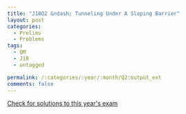 ```yaml
---
title: "J18Q2 &ndash; Tunneling Under A Sloping Barrier"
layout: post
categories:
  - Prelims
  - Problems
tags:
  - QM
  - J18
  - untagged

permalink: /:categories/:year/:month/Q2:output_ext
comments: false
---
```

<object data="2018J2Q.pdf" type="application/pdf" width="100%" height="500"></object>
<div class="message"><a href='https://princetonprelim.com/prelim/37/'>Check for solutions to this year's exam</a></div>